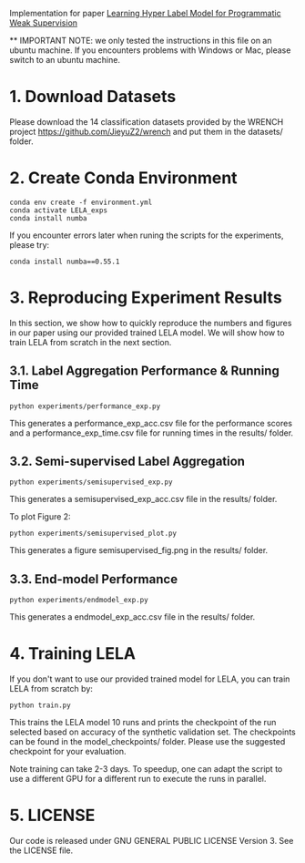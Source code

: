 Implementation for paper [Learning Hyper Label Model for Programmatic Weak Supervision](https://arxiv.org/abs/2207.13545)

** IMPORTANT NOTE: we only tested the instructions in this file on an ubuntu machine. If you encounters problems with Windows or Mac, please switch to an ubuntu machine. 

# 1. Download Datasets
Please download the 14 classification datasets provided by the WRENCH project https://github.com/JieyuZ2/wrench and put them in the datasets/ folder.

# 2. Create Conda Environment
```
conda env create -f environment.yml
conda activate LELA_exps
conda install numba
```
If you encounter errors later when runing the scripts for the experiments, please try:
```
conda install numba==0.55.1
```


# 3. Reproducing Experiment Results
In this section, we show how to quickly reproduce the numbers and figures in our paper using our provided trained LELA model. We will show how to train LELA from scratch in the next section.

## 3.1. Label Aggregation Performance & Running Time
```
python experiments/performance_exp.py
```
This generates a performance_exp_acc.csv file for the performance scores and a performance_exp_time.csv file for running times in the results/ folder. 
## 3.2. Semi-supervised Label Aggregation
```
python experiments/semisupervised_exp.py
```
This generates a semisupervised_exp_acc.csv file in the results/ folder. 

To plot Figure 2:
```
python experiments/semisupervised_plot.py
```
This generates a figure semisupervised_fig.png in the results/ folder.
## 3.3. End-model Performance
```
python experiments/endmodel_exp.py
```
This generates a endmodel_exp_acc.csv file in the results/ folder. 

# 4. Training LELA
If you don't want to use our provided trained model for LELA, you can train LELA from scratch by:
```
python train.py
```
This trains the LELA model 10 runs and prints the checkpoint of the run selected based on accuracy of the synthetic validation set. The checkpoints can be found in the model_checkpoints/ folder.
Please use the suggested checkpoint for your evaluation.

Note training can take 2-3 days. To speedup, one can adapt the script to use a different GPU for a different run to execute the runs in parallel.

# 5. LICENSE
Our code is released under GNU GENERAL PUBLIC LICENSE Version 3. See the LICENSE file.
